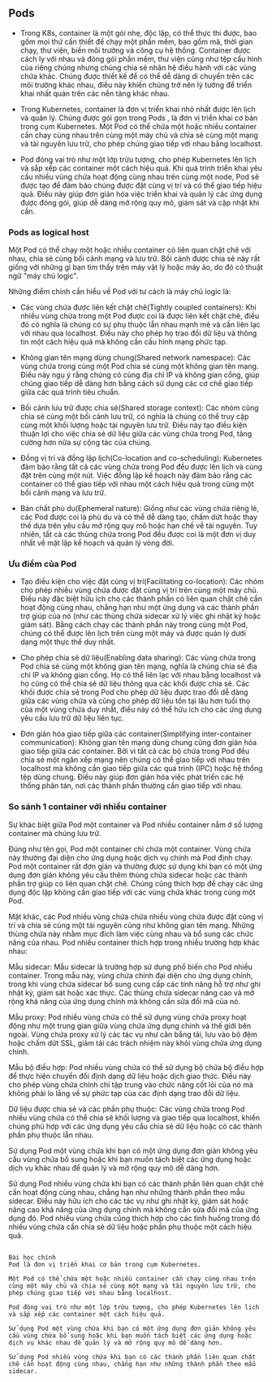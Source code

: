 <h2>Pods</h2>

- Trong K8s, container là một gói nhẹ, độc lập, có thể thực thi được, bao gồm mọi thứ cần thiết để chạy một phần mềm, bao gồm mã, thời gian chạy, thư viện, biến môi trường và công cụ hệ thống. Container được cách ly với nhau và đóng gói phần mềm, thư viện cũng như tệp cấu hình của riêng chúng nhưng chúng chia sẻ nhân hệ điều hành với các vùng chứa khác. Chúng được thiết kế để có thể dễ dàng di chuyển trên các môi trường khác nhau, điều này khiến chúng trở nên lý tưởng để triển khai nhất quán trên các nền tảng khác nhau.

- Trong Kubernetes, container là đơn vị triển khai nhỏ nhất được lên lịch và quản lý. Chúng được gói gọn trong Pods , là đơn vị triển khai cơ bản trong cụm Kubernetes. Một Pod có thể chứa một hoặc nhiều container cần chạy cùng nhau trên cùng một máy chủ và chia sẻ cùng một mạng và tài nguyên lưu trữ, cho phép chúng giao tiếp với nhau bằng localhost.

- Pod đóng vai trò như một lớp trừu tượng, cho phép Kubernetes lên lịch và sắp xếp các container một cách hiệu quả. Khi quá trình triển khai yêu cầu nhiều vùng chứa hoạt động cùng nhau trên cùng một node, Pod sẽ được tạo để đảm bảo chúng được đặt cùng vị trí và có thể giao tiếp hiệu quả. Điều này giúp đơn giản hóa việc triển khai và quản lý các ứng dụng được đóng gói, giúp dễ dàng mở rộng quy mô, giám sát và cập nhật khi cần.

<h3>Pods as logical host</h3>

Một Pod có thể chạy một hoặc nhiều container có liên quan chặt chẽ với nhau, chia sẻ cùng bối cảnh mạng và lưu trữ. Bối cảnh được chia sẻ này rất giống với những gì bạn tìm thấy trên máy vật lý hoặc máy ảo, do đó có thuật ngữ "máy chủ logic". 

Những điểm chính cần hiểu về Pod với tư cách là máy chủ logic là:

- Các vùng chứa được liên kết chặt chẽ(Tightly coupled containers): Khi nhiều vùng chứa trong một Pod được coi là được liên kết chặt chẽ, điều đó có nghĩa là chúng có sự phụ thuộc lẫn nhau mạnh mẽ và cần liên lạc với nhau qua localhost. Điều này cho phép họ trao đổi dữ liệu và thông tin một cách hiệu quả mà không cần cấu hình mạng phức tạp.

- Không gian tên mạng dùng chung(Shared network namespace): Các vùng chứa trong cùng một Pod chia sẻ cùng một không gian tên mạng. Điều này ngụ ý rằng chúng có cùng địa chỉ IP và không gian cổng, giúp chúng giao tiếp dễ dàng hơn bằng cách sử dụng các cơ chế giao tiếp giữa các quá trình tiêu chuẩn.

- Bối cảnh lưu trữ được chia sẻ(Shared storage context): Các nhóm cũng chia sẻ cùng một bối cảnh lưu trữ, có nghĩa là chúng có thể truy cập cùng một khối lượng hoặc tài nguyên lưu trữ. Điều này tạo điều kiện thuận lợi cho việc chia sẻ dữ liệu giữa các vùng chứa trong Pod, tăng cường hơn nữa sự cộng tác của chúng.

- Đồng vị trí và đồng lập lịch(Co-location and co-scheduling): Kubernetes đảm bảo rằng tất cả các vùng chứa trong Pod đều được lên lịch và cùng đặt trên cùng một nút. Việc đồng lập kế hoạch này đảm bảo rằng các container có thể giao tiếp với nhau một cách hiệu quả trong cùng một bối cảnh mạng và lưu trữ.

- Bản chất phù du(Ephemeral nature): Giống như các vùng chứa riêng lẻ, các Pod được coi là phù du và có thể dễ dàng tạo, chấm dứt hoặc thay thế dựa trên yêu cầu mở rộng quy mô hoặc hạn chế về tài nguyên. Tuy nhiên, tất cả các thùng chứa trong Pod đều được coi là một đơn vị duy nhất về mặt lập kế hoạch và quản lý vòng đời.

<h3>Ưu điểm của Pod</h3>

- Tạo điều kiện cho việc đặt cùng vị trí(Facilitating co-location): Các nhóm cho phép nhiều vùng chứa được đặt cùng vị trí trên cùng một máy chủ. Điều này đặc biệt hữu ích cho các thành phần có liên quan chặt chẽ cần hoạt động cùng nhau, chẳng hạn như một ứng dụng và các thành phần trợ giúp của nó (như các thùng chứa sidecar xử lý việc ghi nhật ký hoặc giám sát). Bằng cách chạy các thành phần này trong cùng một Pod, chúng có thể được lên lịch trên cùng một máy và được quản lý dưới dạng một thực thể duy nhất.

- Cho phép chia sẻ dữ liệu(Enabling data sharing): Các vùng chứa trong Pod chia sẻ cùng một không gian tên mạng, nghĩa là chúng chia sẻ địa chỉ IP và không gian cổng. Họ có thể liên lạc với nhau bằng localhost và họ cũng có thể chia sẻ dữ liệu thông qua các khối được chia sẻ. Các khối được chia sẻ trong Pod cho phép dữ liệu được trao đổi dễ dàng giữa các vùng chứa và cũng cho phép dữ liệu tồn tại lâu hơn tuổi thọ của một vùng chứa duy nhất, điều này có thể hữu ích cho các ứng dụng yêu cầu lưu trữ dữ liệu liên tục.

- Đơn giản hóa giao tiếp giữa các container(Simplifying inter-container communication): Không gian tên mạng dùng chung cũng đơn giản hóa giao tiếp giữa các container. Bởi vì tất cả các bộ chứa trong Pod đều chia sẻ một ngăn xếp mạng nên chúng có thể giao tiếp với nhau trên localhost mà không cần giao tiếp giữa các quá trình (IPC) hoặc hệ thống tệp dùng chung. Điều này giúp đơn giản hóa việc phát triển các hệ thống phân tán, nơi các thành phần thường cần giao tiếp với nhau.

<h3>So sánh 1 container với nhiều container </h3>

Sự khác biệt giữa Pod một container và Pod nhiều container nằm ở số lượng container mà chúng lưu trữ.

Đúng như tên gọi, Pod một container chỉ chứa một container. Vùng chứa này thường đại diện cho ứng dụng hoặc dịch vụ chính mà Pod định chạy. Pod một container rất đơn giản và thường được sử dụng khi bạn có một ứng dụng đơn giản không yêu cầu thêm thùng chứa sidecar hoặc các thành phần trợ giúp có liên quan chặt chẽ. Chúng cũng thích hợp để chạy các ứng dụng độc lập không cần giao tiếp với các vùng chứa khác trong cùng một Pod. 

Mặt khác, các Pod nhiều vùng chứa chứa nhiều vùng chứa được đặt cùng vị trí và chia sẻ cùng một tài nguyên cũng như không gian tên mạng. Những thùng chứa này nhằm mục đích làm việc cùng nhau và bổ sung các chức năng của nhau. Pod nhiều container thích hợp trong nhiều trường hợp khác nhau:  	

Mẫu sidecar: Mẫu sidecar là trường hợp sử dụng phổ biến cho Pod nhiều container. Trong mẫu này, vùng chứa chính đại diện cho ứng dụng chính, trong khi vùng chứa sidecar bổ sung cung cấp các tính năng hỗ trợ như ghi nhật ký, giám sát hoặc xác thực. Các thùng chứa sidecar nâng cao và mở rộng khả năng của ứng dụng chính mà không cần sửa đổi mã của nó.

Mẫu proxy: Pod nhiều vùng chứa có thể sử dụng vùng chứa proxy hoạt động như một trung gian giữa vùng chứa ứng dụng chính và thế giới bên ngoài. Vùng chứa proxy xử lý các tác vụ như cân bằng tải, lưu vào bộ đệm hoặc chấm dứt SSL, giảm tải các trách nhiệm này khỏi vùng chứa ứng dụng chính.

Mẫu bộ điều hợp: Pod nhiều vùng chứa có thể sử dụng bộ chứa bộ điều hợp để thực hiện chuyển đổi định dạng dữ liệu hoặc dịch giao thức. Điều này cho phép vùng chứa chính chỉ tập trung vào chức năng cốt lõi của nó mà không phải lo lắng về sự phức tạp của các định dạng trao đổi dữ liệu.

Dữ liệu được chia sẻ và các phần phụ thuộc: Các vùng chứa trong Pod nhiều vùng chứa có thể chia sẻ khối lượng và giao tiếp qua localhost, khiến chúng phù hợp với các ứng dụng yêu cầu chia sẻ dữ liệu hoặc có các thành phần phụ thuộc lẫn nhau.

Sử dụng Pod một vùng chứa khi bạn có một ứng dụng đơn giản không yêu cầu vùng chứa bổ sung hoặc khi bạn muốn tách biệt các ứng dụng hoặc dịch vụ khác nhau để quản lý và mở rộng quy mô dễ dàng hơn. 

Sử dụng Pod nhiều vùng chứa khi bạn có các thành phần liên quan chặt chẽ cần hoạt động cùng nhau, chẳng hạn như những thành phần theo mẫu sidecar. Điều này hữu ích cho các tác vụ như ghi nhật ký, giám sát hoặc nâng cao khả năng của ứng dụng chính mà không cần sửa đổi mã của ứng dụng đó. Pod nhiều vùng chứa cũng thích hợp cho các tình huống trong đó nhiều vùng chứa cần chia sẻ dữ liệu hoặc phần phụ thuộc một cách hiệu quả.

```

Bài học chính
Pod là đơn vị triển khai cơ bản trong cụm Kubernetes. 

Một Pod có thể chứa một hoặc nhiều container cần chạy cùng nhau trên cùng một máy chủ và chia sẻ cùng một mạng và tài nguyên lưu trữ, cho phép chúng giao tiếp với nhau bằng localhost.

Pod đóng vai trò như một lớp trừu tượng, cho phép Kubernetes lên lịch và sắp xếp các container một cách hiệu quả.

Sử dụng Pod một vùng chứa khi bạn có một ứng dụng đơn giản không yêu cầu vùng chứa bổ sung hoặc khi bạn muốn tách biệt các ứng dụng hoặc dịch vụ khác nhau để quản lý và mở rộng quy mô dễ dàng hơn. 

Sử dụng Pod nhiều vùng chứa khi bạn có các thành phần liên quan chặt chẽ cần hoạt động cùng nhau, chẳng hạn như những thành phần theo mẫu sidecar. 
```